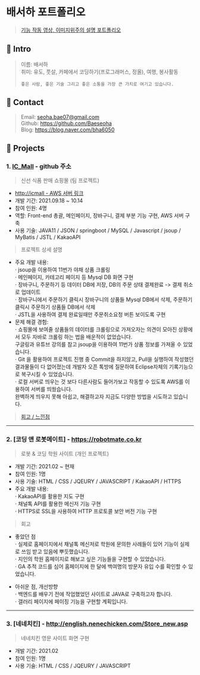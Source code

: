# 배서하 포트폴리오
> [기능 작동 영상, 이미지위주의 설명 포트폴리오](https://docs.google.com/presentation/d/1J9ulvn62EGtyRAE-XLZkV6Y2RU2fnBg8aDb-4TOJSLs/edit?usp=sharing)
## 📌 Intro
> 이름: 배서하 <br>
> 취미: 유도, 풋살, 카페에서 코딩하기(프로그래머스, 정올), 여행, 봉사활동
>```
>좋은 사람, 좋은 기술 그리고 좋은 소통을 가장 큰 가치로 여기고 있습니다.
>```

## 📌 Contact
> Email: seoha.bae07@gmail.com<br>
> Github: https://github.com/Baeseoha <br>
> Blog: https://blog.naver.com/bha6050

## 📌 Projects
### 1. [IC_Mall](https://github.com/RowenKim/ICTeam.git) - github 주소
> 신선 식품 판매 쇼핑몰 (팀 프로젝트)
* [http://icmall - AWS 서버 링크](http://15.164.244.62:8080/icmall/all/vegetable)
* 개발 기간: 2021.09.18 ~ 10.14
* 참여 인원: 4명
* 역할: Front-end 총괄, 메인페이지, 장바구니, 결제 부분 기능 구현, AWS 서버 구축
* 사용 기술: JAVA11 / JSON / springboot / MySQL / Javascript / jsoup / MyBatis / JSTL / KakaoAPI

> 프로젝트 상세 설명<br>
* 주요 개발 내용: <br>
· jsoup을 이용하여 11번가 야채 상품 크롤링 <br>
· 메인페이지, 카테고리 페이지 등 Mysql DB 화면 구현<br>
· 장바구니, 주문하기 등 데이터 DB에 저장, DB의 주문 상태 결제완료 -> 결제 취소로 업데이트<br>
· 장바구니에서 주문하기 클릭시 장바구니의 상품들 Mysql DB에서 삭제, 주문하기 클릭시 주문하기 상품들 DB에서 삭제<br>
· JSTL을 사용하여 결제 완료일때만 주문취소요청 버튼 보이도록 구현<br>
* 문제 해결 경험:<br>
· 쇼핑몰에 보여줄 상품들의 데이터를 크롤링으로 가져오자는 의견이 모아진 상황에서 모두 자바로 크롤링 하는 법을 배운적이 없었습니다. <br>
  구글링과 유튜브 강의를 참고 jsoup을 이용하여 11번가 상품 정보를 가져올 수 있었습니다.<br>
· Git 을 활용하여 프로젝트 진행 중 Commit을 하지않고, Pull을 실행하여 작성했던 결과물들이 다 없어졌는데 개발자 오픈 톡방에 질문하여 Eclipse자체의 기록기능으로 복구시킬 수 있었습니다.<br>
· 로컬 서버로 띄우는 것 보다 다른사람도 들어가보고 작동할 수 있도록 AWS를 이용하여 서버를 띄웠습니다. <br>
  완벽하게 띄우지 못해 아쉽고, 해결하고자 지금도 다양한 방법을 시도하고 있습니다.<br>

> [회고 / 느낀점](https://blog.naver.com/bha6050/222588520851)

---

### 2. [코딩 앤 로봇메이트] - https://robotmate.co.kr
> 로봇 & 코딩 학원 사이트 (개인 프로젝트)
* 개발 기간: 2021.02 ~ 현재
* 참여 인원: 1명
* 사용 기술: HTML / CSS / JQEURY / JAVASCRIPT / KakaoAPI / HTTPS
* 주요 개발 내용: <br>
· KakaoAPI를 활용한 지도 구현 <br>
· 채널톡 API를 활용한 메신저 기능 구현<br>
· HTTPS로 SSL을 사용하여 HTTP 프로토콜 보안 버전 기능 구현<br>

> 회고
* 좋았던 점<br>
· 실제로 홈페이지에서 채널톡 메신저로 학원에 문의한 사례들이 있어 기능이 실제로 쓰임 받고 있음에 뿌듯했습니다.<br>
· 지인의 학원 홈페이지로 해보고 싶은 기능들을 구현할 수 있었습니다.<br>
· GA 추적 코드를 심어 홈페이지에 한 달에 백여명의 방문자 유입 수를 확인할 수 있었습니다.<br>

* 아쉬운 점, 개선방향<br>
· 백엔드를 배우기 전에 작업했었던 사이트로 JAVA로 구축하고자 합니다.<br>
· 갤러리 페이지에 페이징 기능을 구현할 계획입니다.<br>
---
### 3. [네네치킨] - http://english.nenechicken.com/Store_new.asp
> 네네치킨 영문 사이트 화면 구현
* 개발 기간: 2021.02
* 참여 인원: 1명
* 사용 기술: HTML / CSS / JQEURY / JAVASCRIPT 
